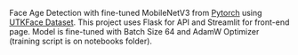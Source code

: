 Face Age Detection with fine-tuned MobileNetV3 from [Pytorch](https://pytorch.org/vision/stable/models/generated/torchvision.models.mobilenet_v3_large.html#torchvision.models.mobilenet_v3_large) using [UTKFace Dataset](https://susanqq.github.io/UTKFace/). This project uses Flask for API and Streamlit for front-end page. Model is fine-tuned with Batch Size 64 and AdamW Optimizer (training script is on notebooks folder).